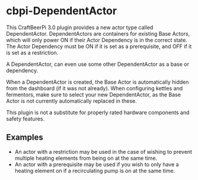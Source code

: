 # cbpi-DependentActor

This CraftBeerPi 3.0 plugin provides a new actor type called DependentActor. DependentActors are containers for existing Base Actors, which will only power ON if their Actor Dependency is in the correct state. The Actor Dependency must be ON if it is set as a prerequisite, and OFF if it is set as a restriction.

A DependentActor, can even use some other DependentActor as a base or dependency.

When a DependentActor is created, the Base Actor is automatically hidden from the dashboard (if it was not already). When configuring kettles and fermentors, make sure to select your new DependentActor, as the Base Actor is not currently automatically replaced in these.

This plugin is not a substitute for properly rated hardware components and safety features.

## Examples

* An actor with a restriction may be used in the case of wishing to prevent multiple heating elements from being on at the same time.
* An actor with a prerequisite may be used if you wish to only have a heating element on if a recirculating pump is on at the same time.

